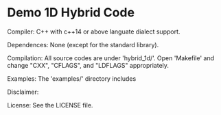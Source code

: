 # Demo 1D Hybrid Code

Compiler: C++ with c++14 or above languate dialect support.

Dependences: None (except for the standard library).

Compilation: All source codes are under 'hybrid_1d/'. Open 'Makefile' and change "CXX", "CFLAGS", and "LDFLAGS" appropriately.

Examples: The 'examples/' directory includes 

Disclaimer:

License: See the LICENSE file.
